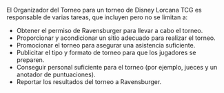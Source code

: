 
El Organizador del Torneo para un torneo de Disney Lorcana TCG es responsable de varias tareas, que incluyen pero no se limitan a:
- Obtener el permiso de Ravensburger para llevar a cabo el torneo.    
- Proporcionar y acondicionar un sitio adecuado para realizar el torneo.    
- Promocionar el torneo para asegurar una asistencia suficiente.    
- Publicitar el tipo y formato de torneo para que los jugadores se preparen.    
- Conseguir personal suficiente para el torneo (por ejemplo, jueces y un anotador de puntuaciones).    
- Reportar los resultados del torneo a Ravensburger.    